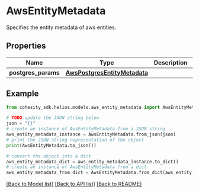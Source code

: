 # AwsEntityMetadata

Specifies the entity metadata of aws entities.

## Properties

Name | Type | Description | Notes
------------ | ------------- | ------------- | -------------
**postgres_params** | [**AwsPostgresEntityMetadata**](AwsPostgresEntityMetadata.md) |  | [optional] 

## Example

```python
from cohesity_sdk.helios.models.aws_entity_metadata import AwsEntityMetadata

# TODO update the JSON string below
json = "{}"
# create an instance of AwsEntityMetadata from a JSON string
aws_entity_metadata_instance = AwsEntityMetadata.from_json(json)
# print the JSON string representation of the object
print(AwsEntityMetadata.to_json())

# convert the object into a dict
aws_entity_metadata_dict = aws_entity_metadata_instance.to_dict()
# create an instance of AwsEntityMetadata from a dict
aws_entity_metadata_from_dict = AwsEntityMetadata.from_dict(aws_entity_metadata_dict)
```
[[Back to Model list]](../README.md#documentation-for-models) [[Back to API list]](../README.md#documentation-for-api-endpoints) [[Back to README]](../README.md)



